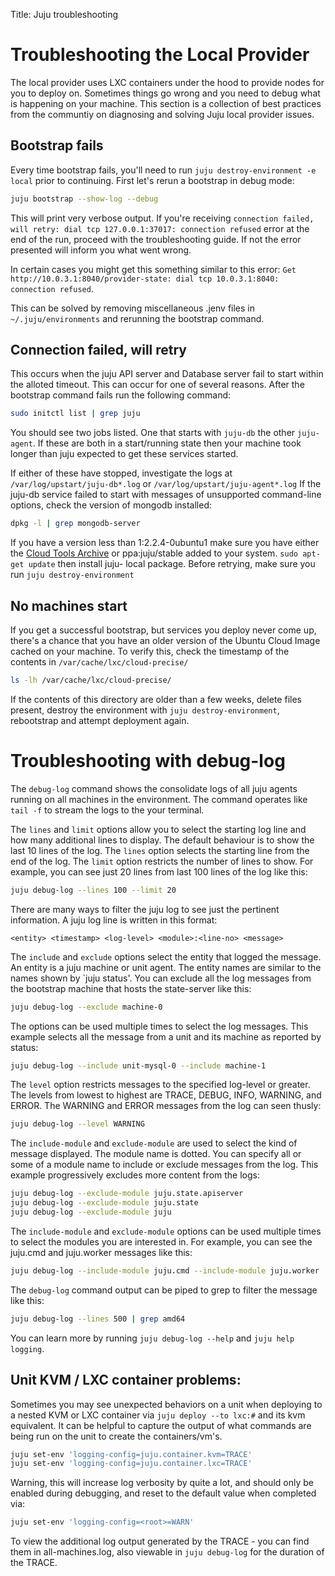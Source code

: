 Title: Juju troubleshooting

# Troubleshooting the Local Provider

The local provider uses LXC containers under the hood to provide nodes for you
to deploy on. Sometimes things go wrong and you need to debug what is happening
on your machine. This section is a collection of best practices from the communtiy
on diagnosing and solving Juju local provider issues.

## Bootstrap fails

Every time bootstrap fails, you'll need to run `juju destroy-environment -e
local` prior to continuing. First let's rerun a bootstrap in debug mode:

```bash
juju bootstrap --show-log --debug
```

This will print very verbose output. If you're receiving `connection failed,
will retry: dial tcp 127.0.0.1:37017: connection refused` error at the end of
the run, proceed with the troubleshooting guide. If not the error presented will 
inform you what went wrong.

In certain cases you might get this something similar to this error: `Get
http://10.0.3.1:8040/provider-state: dial tcp 10.0.3.1:8040: connection
refused`.

This can be solved by removing miscellaneous .jenv files in
`~/.juju/environments` and rerunning the bootstrap command.

## Connection failed, will retry

This occurs when the juju API server and Database server fail to start within
the alloted timeout. This can occur for one of several reasons. After the
bootstrap command fails run the following command:

```bash
sudo initctl list | grep juju
```

You should see two jobs listed. One that starts with `juju-db` the other `juju-
agent`. If these are both in a start/running state then your machine took longer
than juju expected to get these services started.

If either of these have stopped, investigate the logs at 
`/var/log/upstart/juju-db*.log` or `/var/log/upstart/juju-agent*.log` If the 
juju-db service failed to start with messages of unsupported command-line 
options, check the version of mongodb installed:

```bash
dpkg -l | grep mongodb-server
```

If you have a version less than 1:2.2.4-0ubuntu1 make sure you have either the
[Cloud Tools Archive](https://wiki.ubuntu.com/ServerTeam/CloudToolsArchive) or
ppa:juju/stable added to your system. `sudo apt-get update` then install juju-
local package. Before retrying, make sure you run `juju destroy-environment`

## No machines start

If you get a successful bootstrap, but services you deploy never come up,
there's a chance that you have an older version of the Ubuntu Cloud Image 
cached on your machine. To verify this, check the timestamp of the contents in
`/var/cache/lxc/cloud-precise/`

```bash
ls -lh /var/cache/lxc/cloud-precise/
```

If the contents of this directory are older than a few weeks, delete files
present, destroy the environment with `juju destroy-environment`, rebootstrap
and attempt deployment again.

# Troubleshooting with debug-log

The `debug-log` command shows the consolidate logs of all juju agents 
running on all machines in the environment. The command operates like 
`tail -f` to stream the logs to the your terminal.

The `lines` and `limit` options allow you to select the starting log 
line and how many additional lines to display. The default behaviour is 
to show the last 10 lines of the log. The `lines` option selects the 
starting line from the end of the log. The `limit` option restricts the 
number of lines to show. For example, you can see just 20 lines from 
last 100 lines of the log like this:

```bash
juju debug-log --lines 100 --limit 20
```

There are many ways to filter the juju log to see just the pertinent 
information. A juju log line is written in this format:

    <entity> <timestamp> <log-level> <module>:<line-no> <message>

The `include` and `exclude` options select the entity that logged the 
message. An entity is a juju machine or unit agent. The entity names are 
similar to the names shown by `juju status'. You can exclude all the log 
messages from the bootstrap machine that hosts the state-server like 
this:

```bash
juju debug-log --exclude machine-0
```

The options can be used multiple times to select the log messages. This 
example selects all the message from a unit and its machine as reported 
by status:

```bash
juju debug-log --include unit-mysql-0 --include machine-1
```

The `level` option restricts messages to the specified log-level or 
greater. The levels from lowest to highest are TRACE, DEBUG, INFO, 
WARNING, and ERROR. The WARNING and ERROR messages from the log can seen 
thusly:

```bash
juju debug-log --level WARNING
```

The `include-module` and `exclude-module` are used to select the kind of
message displayed. The module name is dotted. You can specify all or
some of a module name to include or exclude messages from the log. This
example progressively excludes more content from the logs:

```bash
juju debug-log --exclude-module juju.state.apiserver
juju debug-log --exclude-module juju.state
juju debug-log --exclude-module juju
```

The `include-module` and `exclude-module` options can be used multiple 
times to select the modules you are interested in. For example, you can 
see the juju.cmd and juju.worker messages like this:

```bash
juju debug-log --include-module juju.cmd --include-module juju.worker
```

The `debug-log` command output can be piped to grep to filter the 
message like this:

```bash
juju debug-log --lines 500 | grep amd64
```

You can learn more by running `juju debug-log --help` and `juju help 
logging`.

##  Unit KVM / LXC container problems:

Sometimes you may see unexpected behaviors on a unit when deploying to
a nested KVM or LXC container via `juju deploy --to lxc:#` and its kvm
equivalent. It can be helpful to capture the output of what commands are being
run on the unit to create the containers/vm's.

```bash
juju set-env 'logging-config=juju.container.kvm=TRACE'
juju set-env 'logging-config=juju.container.lxc=TRACE'
```

Warning, this will increase log verbosity by quite a lot, and should only be
enabled during debugging, and reset to the default value when completed via:

```bash
juju set-env 'logging-config=<root>=WARN'
```


To view the additional log output generated by the TRACE - you can find them in
all-machines.log, also viewable in `juju debug-log` for the duration of the TRACE.
